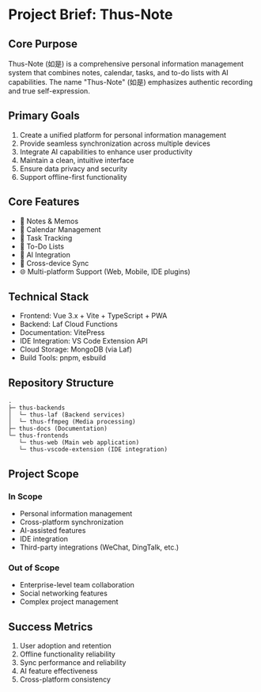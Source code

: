 # Project Brief: Thus-Note

## Core Purpose
Thus-Note (如是) is a comprehensive personal information management system that combines notes, calendar, tasks, and to-do lists with AI capabilities. The name "Thus-Note" (如是) emphasizes authentic recording and true self-expression.

## Primary Goals
1. Create a unified platform for personal information management
2. Provide seamless synchronization across multiple devices
3. Integrate AI capabilities to enhance user productivity
4. Maintain a clean, intuitive interface
5. Ensure data privacy and security
6. Support offline-first functionality

## Core Features
- 📝 Notes & Memos
- 📆 Calendar Management
- 📌 Task Tracking
- 📂 To-Do Lists
- 🤖 AI Integration
- 🔄 Cross-device Sync
- 🌐 Multi-platform Support (Web, Mobile, IDE plugins)

## Technical Stack
- Frontend: Vue 3.x + Vite + TypeScript + PWA
- Backend: Laf Cloud Functions
- Documentation: VitePress
- IDE Integration: VS Code Extension API
- Cloud Storage: MongoDB (via Laf)
- Build Tools: pnpm, esbuild

## Repository Structure
```
.
├─ thus-backends
│  └─ thus-laf (Backend services)
│  └─ thus-ffmpeg (Media processing)
├─ thus-docs (Documentation)
└─ thus-frontends
   └─ thus-web (Main web application)
   └─ thus-vscode-extension (IDE integration)
```

## Project Scope
### In Scope
- Personal information management
- Cross-platform synchronization
- AI-assisted features
- IDE integration
- Third-party integrations (WeChat, DingTalk, etc.)

### Out of Scope
- Enterprise-level team collaboration
- Social networking features
- Complex project management

## Success Metrics
1. User adoption and retention
2. Offline functionality reliability
3. Sync performance and reliability
4. AI feature effectiveness
5. Cross-platform consistency